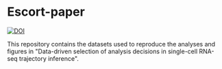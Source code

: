 # Escort-paper

[![DOI](https://zenodo.org/badge/731265828.svg)](https://zenodo.org/doi/10.5281/zenodo.10392546)

This repository contains the datasets used to reproduce the analyses and figures in "Data-driven selection of analysis decisions in single-cell RNA-seq trajectory inference".
